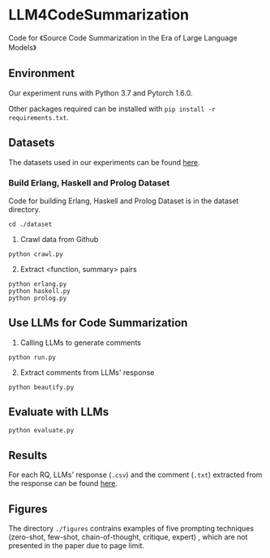 # LLM4CodeSummarization
Code for 《Source Code Summarization in the Era of Large Language Models》

## Environment
Our experiment runs with Python 3.7 and Pytorch 1.6.0.

Other packages required can be installed with ```pip install -r requirements.txt```.

## Datasets

The datasets used in our experiments can be found [here](https://drive.google.com/drive/folders/1ge5S6pmQLdE2-zCNsg9WCZ1PNXMRpDI5?usp=sharing).

### Build Erlang, Haskell and Prolog Dataset
Code for building Erlang, Haskell and Prolog Dataset is in the dataset directory.
```
cd ./dataset
```

1. Crawl data from Github
```
python crawl.py
```

2. Extract <function, summary> pairs
```
python erlang.py
python haskell.py
python prolog.py
```

## Use LLMs for Code Summarization
1. Calling LLMs to generate comments
```
python run.py
```

2. Extract comments from LLMs' response
```
python beautify.py
```

## Evaluate with LLMs

```
python evaluate.py
```

## Results
For each RQ, LLMs' response (```.csv```) and the comment (```.txt```) extracted from the response can be found [here](https://drive.google.com/drive/folders/1SJFyc40hJL0QJ9Rl3u8QYFfac7-bQT7w?usp=sharing).


## Figures
The directory ```./figures``` contrains examples of five prompting techniques (zero-shot, few-shot, chain-of-thought, critique, expert)
, which are not presented in the paper due to page limit.
